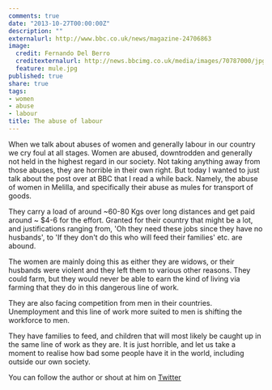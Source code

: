 ```yaml
---
comments: true
date: "2013-10-27T00:00:00Z"
description: ""
externalurl: http://www.bbc.co.uk/news/magazine-24706863
image:
  credit: Fernando Del Berro
  creditexternalurl: http://news.bbcimg.co.uk/media/images/70787000/jpg/_70787582_cargo976fernandodelberro.jpg
  feature: mule.jpg
published: true
share: true
tags:
- women
- abuse
- labour
title: The abuse of labour
---
```


When we talk about abuses of women and generally labour in our country we cry foul at all stages. Women are abused, downtrodden and generally not held in the highest regard in our society. Not taking anything away from those abuses, they are horrible in their own right. But today I wanted to just talk about the post over at BBC that I read a while back. Namely, the abuse of women in Melilla, and specifically their abuse as mules for transport of goods.

They carry a load of around ~60-80 Kgs over long distances and get paid around ~ $4-6 for the effort. Granted for their country that might be a lot, and justifications ranging from, 'Oh they need these jobs since they have no husbands', to 'If they don't do this who will feed their families' etc. are abound. 

The women are mainly doing this as either they are widows, or their husbands were violent and they left them to various other reasons. They could farm, but they would never be able to earn the kind of living via farming that they do in this dangerous line of work.

They are also facing competition from men in their countries. Unemployment and this line of work more suited to men is shifting the workforce to men. 

They have families to feed, and children that will most likely be caught up in the same line of work as they are. It is just horrible, and let us take a moment to realise how bad some people have it in the world, including outside our own society.

You can follow the author or shout at him on [Twitter](https://twitter.com/abijango)